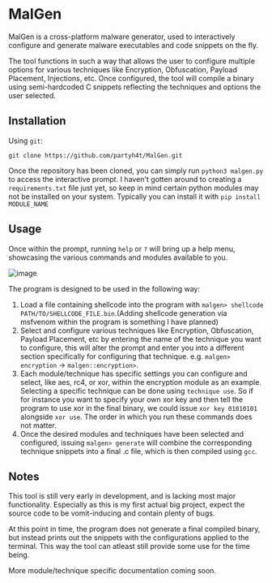 # MalGen

MalGen is a cross-platform malware generator, used to interactively configure and generate malware executables and code snippets on the fly. 

The tool functions in such a way that allows the user to configure multiple options for various techniques like Encryption, Obfuscation, Payload Placement, Injections, etc. Once configured, the tool will compile a binary using semi-hardcoded C snippets reflecting the techniques and options the user selected.

## Installation
Using `git`:
```
git clone https://github.com/partyh4t/MalGen.git
```

Once the repository has been cloned, you can simply run `python3 malgen.py` to access the interactive prompt. I haven't gotten around to creating a `requirements.txt` file just yet, so keep in mind certain python modules may not be installed on your system. Typically you can install it with `pip install MODULE_NAME`

## Usage
Once within the prompt, running `help` or `?` will bring up a help menu, showcasing the various commands and modules available to you.

![image](https://github.com/user-attachments/assets/97bf3f4d-cc50-4b82-a4b0-8380f28bbcc0)


The program is designed to be used in the following way:
  1. Load a file containing shellcode into the program with `malgen> shellcode PATH/TO/SHELLCODE_FILE.bin`.(Adding shellcode generation via msfvenom within the program is something I have planned)
  2. Select and configure various techniques like Encryption, Obfuscation, Payload Placement, etc by entering the name of the technique you want to configure, this will alter the prompt and enter you into a different section specifically for configuring that technique. e.g. `malgen> encryption` -> `malgen::encryption>`.
  3. Each module/technique has specific settings you can configure and select, like aes, rc4, or xor, within the encryption module as an example. Selecting a specific technique can be done using `technique use`. So if for instance you want to specify your own xor key and then tell the program to use xor in the final binary, we could issue `xor key 01010101` alongside `xor use`. The order in which you run these commands does not matter.
  4. Once the desired modules and techniques have been selected and configured, issuing `malgen> generate` will combine the corresponding technique snippets into a final .c file, which is then compiled using `gcc`.

## Notes
This tool is still very early in development, and is lacking most major functionality. Especially as this is my first actual big project, expect the source code to be vomit-inducing and contain plenty of bugs.

At this point in time, the program does not generate a final compiled binary, but instead prints out the snippets with the configurations applied to the terminal. This way the tool can atleast still provide some use for the time being.

More module/technique specific documentation coming soon.
